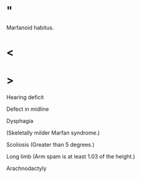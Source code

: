 # "

Marfanoid habitus.

# <

# >

Hearing deficit

Defect in midline

Dysphagia

(Skeletally milder Marfan syndrome.)

Scoliosis
(Greater than 5 degrees.)

Long limb
(Arm spam is at least 1.03 of the height.)

Arachnodactyly
